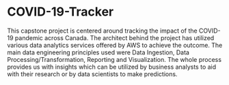 # COVID-19-Tracker
This capstone project is centered around tracking the impact of the COVID-19 pandemic across Canada. The architect behind the project has utilized various data analytics services offered by AWS to achieve the outcome. The main data engineering principles used were Data Ingestion, Data Processing/Transformation, Reporting and Visualization. The whole process provides us with insights which can be utilized by business analysts to aid with their research or by data scientists to make predictions.